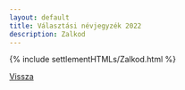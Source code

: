 ```yaml
---
layout: default
title: Választási névjegyzék 2022
description: Zalkod
---
```


{% include settlementHTMLs/Zalkod.html %}

[Vissza](./)